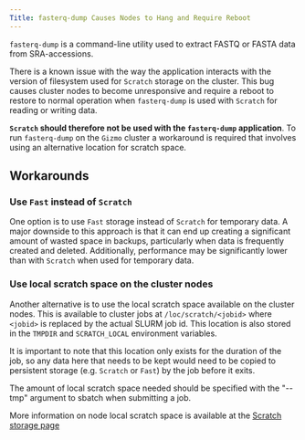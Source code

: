 ```yaml
---
Title: fasterq-dump Causes Nodes to Hang and Require Reboot
---
```


`fasterq-dump` is a command-line utility used to extract FASTQ or FASTA data from SRA-accessions. 

There is a known issue with the way the application interacts with the version of filesystem used for `Scratch` storage on the cluster. This bug causes cluster nodes to become unresponsive and require a reboot to restore to normal operation when `fasterq-dump` is used with `Scratch` for reading or writing data.

**`Scratch` should therefore not be used with the `fasterq-dump` application**. To run `fasterq-dump` on the `Gizmo` cluster a workaround is required that involves using an alternative location for scratch space. 

## Workarounds

### Use `Fast` instead of `Scratch`

One option is to use `Fast` storage instead of `Scratch` for temporary data. A major downside to this approach is that it can end up creating a significant amount of wasted space in backups, particularly when data is frequently created and deleted. Additionally, performance may be significantly lower than with `Scratch` when used for temporary data.

### Use local scratch space on the cluster nodes

Another alternative is to use the local scratch space available on the cluster nodes. This is available to cluster jobs at `/loc/scratch/<jobid>` where `<jobid>` is replaced by the actual SLURM job id. This location is also stored in the `TMPDIR` and `SCRATCH_LOCAL` environment variables.

It is important to note that this location only exists for the duration of the job, so any data here that needs to be kept would need to be copied to persistent storage (e.g. `Scratch` or `Fast`) by the job before it exits.

The amount of local scratch space needed should be specified with the "--tmp" argument to sbatch when submitting a job.

More information on node local scratch space is available at the [Scratch storage page](/scicomputing/store_scratch/#node-local-job-scratch)
